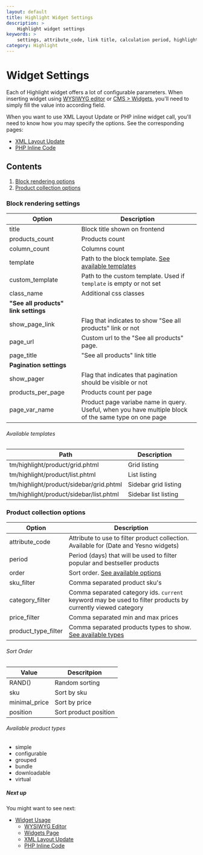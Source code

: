 ```yaml
---
layout: default
title: Highlight Widget Settings
description: >
    Highlight widget settings
keywords: >
    settings, attribute_code, link title, calculation period, highlight sort order
category: Highlight
---
```


# Widget Settings

Each of Highlight widget offers a lot of configurable parameters. When 
inserting widget using [WYSIWYG editor][usage_wysiwyg_editor] or 
[CMS > Widgets][usage_widgets_page], you'll need to simply fill the value into
according field.

When you want to use XML Layout Update or PHP inline widget call, you'll need to 
know how you may specify the options. See the corresponding pages:

- [XML Layout Update][usage_xml_update]
- [PHP Inline Code][usage_php]

## Contents

1. [Block rendering options](#block-rendering-options)
2. [Product collection options](#product-collection-options)

### Block rendering settings

Option          | Description
----------------|------------
title           | Block title shown on frontend
products_count  | Products count
column_count    | Columns count
template        | Path to the block template. [See available templates](#available-templates)
custom_template | Path to the custom template. Used if `template` is empty or not set
class_name      | Additional css classes
**"See all products" link settings** |
show_page_link  | Flag that indicates to show "See all products" link or not
page_url        | Custom url to the "See all products" page.
page_title      | "See all products" link title
**Pagination settings** |
show_pager      | Flag that indicates that pagination should be visible or not
products_per_page | Products count per page
page_var_name   | Product page variabe name in query. Useful, when you have multiple block of the same type on one page

###### Available templates

Path | Description
-----|------------
tm/highlight/product/grid.phtml | Grid listing
tm/highlight/product/list.phtml | List listing
tm/highlight/product/sidebar/grid.phtml | Sidebar grid listing
tm/highlight/product/sidebar/list.phtml | Sidebar list listing

### Product collection options

Option          | Description
----------------|------------
attribute_code  | Attribute to use to filter product collection. Available for (Date and Yesno widgets)
period          | Period (days) that will be used to filter popular and bestseller products
order           | Sort order. [See available options](#sort-order)
sku_filter      | Comma separated product sku's
category_filter | Comma separated category ids. `current` keyword may be used to filter products by currently viewed category
price_filter    | Comma separated min and max prices
product_type_filter | Comma separated products types to show. [See available types](#available-product-types)

###### Sort Order

Value       | Descritpion
------------|------------
RAND()      | Random sorting
sku         | Sort by sku
minimal_price | Sort by price
position    | Sort product position

###### Available product types

- simple
- configurable
- grouped
- bundle
- downloadable
- virtual

##### Next up

You might want to see next: 

- [Widget Usage](/m1/extensions/highlight/widgets/usage/)
    - [WYSIWYG Editor](/m1/extensions/highlight/widgets/usage/#wysiwyg-editor)
    - [Widgets Page](/m1/extensions/highlight/widgets/usage/#widgets-page)
    - [XML Layout Update](/m1/extensions/highlight/widgets/usage/#xml-layout-update)
    - [PHP Inline Code](/m1/extensions/highlight/widgets/usage/#php-inline-code)

[pages]: /m1/extensions/highlight/pages/
[usage_wysiwyg_editor]: /m1/extensions/highlight/widgets/usage/#wysiwyg-editor
[usage_widgets_page]: /m1/extensions/highlight/widgets/usage/#widgets-page
[usage_xml_update]: /m1/extensions/highlight/widgets/usage/#xml-layout-update
[usage_php]: /m1/extensions/highlight/widgets/usage/#php-inline-code

